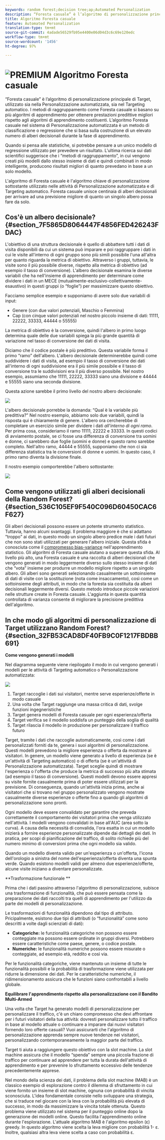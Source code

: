 ```yaml
---
keywords: random forest;decision tree;ap;Automated Personalization
description: “Foresta casuale” è l’algoritmo di personalizzazione principale di Target, utilizzato sia nella Personalizzazione automatizzata, sia nel Targeting automatico. I metodi di raggruppamento come Foresta casuale si basano su più algoritmi di apprendimento per ottenere prestazioni predittive migliori rispetto agli algoritmi di apprendimento costituenti. L’algoritmo Foresta casuale nel sistema di Personalizzazione automatizzata è un metodo di classificazione o regressione che si basa sulla costruzione di un elevato numero di alberi decisionali durante la fase di apprendimento.
title: Algoritmo Foresta casuale
feature: Automated Personalization
translation-type: tm+mt
source-git-commit: 4adade56529fb95e4400e06d04d3c6c69e120edc
workflow-type: tm+mt
source-wordcount: '1456'
ht-degree: 97%

---
```



# ![PREMIUM](/help/assets/premium.png) Algoritmo Foresta casuale

“Foresta casuale” è l’algoritmo di personalizzazione principale di Target, utilizzato sia nella Personalizzazione automatizzata, sia nel Targeting automatico. I metodi di raggruppamento come Foresta casuale si basano su più algoritmi di apprendimento per ottenere prestazioni predittive migliori rispetto agli algoritmi di apprendimento costituenti. L’algoritmo Foresta casuale nel sistema di Personalizzazione automatizzata è un metodo di classificazione o regressione che si basa sulla costruzione di un elevato numero di alberi decisionali durante la fase di apprendimento.

Quando si pensa alle statistiche, si potrebbe pensare a un unico modello di regressione utilizzato per prevedere un risultato. L&#39;ultima ricerca sui dati scientifici suggerisce che i “metodi di raggruppamento”, in cui vengono creati più modelli dallo stesso insieme di dati e quindi combinati in modo intelligente, producono risultati migliori di quanto prevedano in base a un solo modello.

L&#39;algoritmo di Foresta casuale è l&#39;algoritmo chiave di personalizzazione sottostante utilizzato nelle attività di Personalizzazione automatizzata e di Targeting automatico. Foresta casuale unisce centinaia di alberi decisionali per arrivare ad una previsione migliore di quanto un singolo albero possa fare da solo.

## Cos&#39;è un albero decisionale? {#section_7F5865D8064447F4856FED426243FDAC}

L&#39;obiettivo di una struttura decisionale è quello di abbattere tutti i dati di visita disponibili da cui un sistema può imparare e poi raggruppare i dati in cui le visite all&#39;interno di ogni gruppo sono più simili possibile l&#39;una all&#39;altra per quanto riguarda la metrica di obiettivo. Attraverso i gruppi, tuttavia, le visite sono il più possibile diverse, rispetto alla metrica di obiettivo (ad esempio il tasso di conversione). L&#39;albero decisionale esamina le diverse variabili che ha nell&#39;insieme di apprendimento per determinare come dividere i dati in un MECE (mutualmente-esclusivo-collettivamente-esaustivo) in questi gruppi (o “foglie”) per massimizzare questo obiettivo.

Facciamo semplice esempio e supponiamo di avere solo due variabili di input:

* Genere (con due valori potenziali, Maschio o Femmina)
* Cap (con cinque valori potenziali nel nostro piccolo insieme di dati: 11111, 22222, 33333, 44444 o 55555)

La metrica di obiettivo è la conversione, quindi l&#39;albero in primo luogo determina quale delle due variabili spiega la più grande quantità di variazione nel tasso di conversione dei dati di visita.

Diciamo che il codice postale è più predittivo. Questa variabile forma il primo “ramo” dell&#39;albero. L&#39;albero decisionale determinerebbe quindi come suddividere i dati di visita, ad esempio il tasso di conversione dei dati all&#39;interno di ogni suddivisione era il più simile possibile e il tasso di conversione tra le suddivisioni era il più diverso possibile. Nel nostro esempio, assumiamo che 11111, 22222, 33333 siano una divisione e 44444 e 55555 siano una seconda divisione.

Questa azione sarebbe il primo livello del nostro albero decisionale:

![](assets/decsion_tree_1.png)

L&#39;albero decisionale porrebbe la domanda: “Qual è la variabile più predittiva?” Nel nostro esempio, abbiamo solo due variabili, quindi la risposta qui è chiaramente di genere. L&#39;albero ora cercherebbe di completare un esercizio simile per dividere i dati *all&#39;interno di ogni ramo*. Per prima cosa, consideriamo il ramo 11111, 22222 e 33333. In questi codici di avviamento postale, se ci fosse una differenza di conversione tra uomini e donne, ci sarebbero due foglie (uomini e donne) e questo ramo sarebbe completo. Nell&#39;altro ramo, 44444 e 55555, supponiamo che non ci sia differenza statistica tra le conversioni di donne e uomini. In questo caso, il primo ramo diventa la divisione finale.

Il nostro esempio comporterebbe l&#39;albero sottostante:

![](assets/decsion_tree_2.png)

## Come vengono utilizzati gli alberi decisionali della Random Forest? {#section_536C105EF9F540C096D60450CAC6F627}

Gli alberi decisionali possono essere un potente strumento statistico. Tuttavia, hanno alcuni svantaggi. Il problema maggiore è che si adattano “troppo” ai dati, in questo modo un singolo albero predice male i dati futuri che non sono stati utilizzati per generare l&#39;albero iniziale. Questa sfida è conosciuta come il [compromesso bias-variance](https://en.wikipedia.org/wiki/Bias%E2%80%93variance_tradeoff) nell&#39;apprendimento statistico. Gli algoritmi di Foresta casuale aiutano a superare questa sfida. Al livello più alto, una Foresta casuale è una raccolta di alberi decisionali che vengono generati in modo leggermente diverso sullo stesso insieme di dati che “vota” insieme per produrre un modello migliore rispetto a un singolo albero. Gli alberi sono generati selezionando casualmente un sottoinsieme di dati di visite con la sostituzione (nota come insaccamento), così come un sottoinsieme degli attributi, in modo che la foresta sia costituita da alberi decisionali leggermente diversi. Questo metodo introduce piccole variazioni nelle strutture create in Foresta casuale. L&#39;aggiunta in questa quantità controllata di varianza consente di migliorare la precisione predittiva dell&#39;algoritmo.

## In che modo gli algoritmi di personalizzazione di Target utilizzano Random Forest? {#section_32FB53CAD8DF40FB9C0F1217FBDBB691}

**Come vengono generati i modelli**

Nel diagramma seguente viene riepilogato il modo in cui vengono generati i modelli per le attività di Targeting automatico o Personalizzazione automatizzata:

![](assets/random_forest_flow.png)

1. Target raccoglie i dati sui visitatori, mentre serve esperienze/offerte in modo casuale
1. Una volta che Target raggiunge una massa critica di dati, svolge funzioni ingegneristiche
1. Target genera modelli di Foresta casuale per ogni esperienza/offerta
1. Target verifica se il modello soddisfa un punteggio della soglia di qualità
1. Target rilascia il modello in produzione per personalizzare il traffico futuro

Target, tramite i dati che raccoglie automaticamente, così come i dati personalizzati forniti da te, genera i suoi algoritmi di personalizzazione. Questi modelli prevedono la migliore esperienza o offerta da mostrare ai visitatori. In genere, un modello viene generato a livello di esperienza (se è un&#39;attività di Targeting automatico) o di offerta (se è un&#39;attività di Personalizzazione automatizzata). Target sceglie quindi di mostrare l&#39;esperienza o l&#39;offerta che produce la metrica di successo più alta stimata (ad esempio il tasso di conversione). Questi modelli devono essere appresi su visite fornite casualmente prima di poter essere utilizzati per la previsione. Di conseguenza, quando un&#39;attività inizia prima, anche ai visitatori che si trovano nel gruppo personalizzato vengono mostrate casualmente diverse esperienze o offerte fino a quando gli algoritmi di personalizzazione sono pronti.

Ogni modello deve essere convalidato per garantire che preveda correttamente il comportamento dei visitatori prima che venga utilizzato nell&#39;attività. I modelli vengono convalidati in base all&#39;AUC (area sotto la curva). A causa della necessità di convalida, l&#39;ora esatta in cui un modello inizierà a fornire esperienze personalizzate dipende dai dettagli dei dati. In pratica, per scopi di pianificazione del traffico, di solito richiede più del numero minimo di conversioni prima che ogni modello sia valido.

Quando un modello diventa valido per un&#39;esperienza o un&#39;offerta, l&#39;icona dell&#39;orologio a sinistra del nome dell&#39;esperienza/offerta diventa una spunta verde. Quando esistono modelli validi per almeno due esperienze/offerte, alcune visite iniziano a diventare personalizzate.

**Trasformazione funzionale **

Prima che i dati passino attraverso l&#39;algoritmo di personalizzazione, subisce una trasformazione di funzionalità, che può essere pensata come la preparazione dei dati raccolti tra quelli di apprendimento per l&#39;utilizzo da parte dei modelli di personalizzazione.

Le trasformazioni di funzionalità dipendono dal tipo di attributo. Pricipalmente, esistono due tipi di attributi (o “funzionalità” come sono descritti a volte dagli scienziati di dati):

* **Categoriche:** le funzionalità categoriche non possono essere conteggiate ma possono essere ordinate in gruppi diversi. Potrebbero essere caratteristiche come paese, genere, o codice postale.
* **Numeriche:** le funzionalità numeriche possono essere misurate o conteggiate, ad esempio età, reddito e così via.

Per le funzionalità categoriche, viene mantenuto un insieme di tutte le funzionalità possibili e la probabilità di trasformazione viene utilizzata per ridurre la dimensione dei dati. Per le caratteristiche numeriche, il ridimensionamento assicura che le funzioni siano confrontabili a livello globale.

**Equilibrare l&#39;apprendimento rispetto alla personalizzazione con il Bandito Multi-Armed**

Una volta che Target ha generato modelli di personalizzazione per personalizzare il traffico, c&#39;è un chiaro compromesso che devi affrontare per i futuri visitatori della tua attività: dovresti personalizzare tutto il traffico in base al modello attuale o continuare a imparare dai nuovi visitatori fornendo loro offerte casuali? Vuoi assicurarti che l&#39;algoritmo di personalizzazione apprenda sempre nuove tendenze nei visitatori, personalizzando contemporaneamente la maggior parte del traffico.

Target ti aiuta a raggiungere questo obiettivo con la slot machine. La slot machine assicura che il modello “spenda” sempre una piccola frazione di traffico per continuare ad apprendere per tutta la durata dell&#39;attività di apprendimento e per prevenire lo sfruttamento eccessivo delle tendenze precedentemente apprese.

Nel mondo della scienza dei dati, il problema della slot machine (MAB) è un classico esempio di esplorazione contro il dilemma di sfruttamento in cui viene fornito un insieme di slot machine, ognuna con probabilità di vincita sconosciuta. L&#39;idea fondamentale consiste nello sviluppare una strategia, che si traduce nel giocare con la leva con la probabilità più elevata di successo, in modo da massimizzare la vincita totale ottenuta. Questo problema viene utilizzato nel sistema per il punteggio online dopo la generazione dei modelli online. Questo facilita l&#39;apprendimento online durante l&#39;esplorazione. L&#39;attuale algoritmo MAB è l&#39;algoritmo epsilon (ε) greedy. In questo algoritmo viene scelta la leva migliore con probabilità 1- ε. Inoltre, qualsiasi altra leva viene scelta a caso con probabilità ε.
